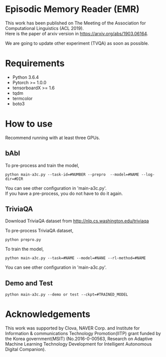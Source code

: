 # Episodic Memory Reader (EMR)

This work has been published on The Meeting of the Association for Computational
Linguistics (ACL 2019).  
Here is the paper of arxiv version in https://arxiv.org/abs/1903.06164.  

We are going to update other experiment (TVQA) as soon as possible.

# Requirements
* Python 3.6.4  
* Pytorch >= 1.0.0  
* tensorboardX >= 1.6  
* tqdm  
* termcolor  
* boto3  

# How to use

Recommend running with at least three GPUs.

## bAbI  
To pre-process and train the model,
```shell
python main-a3c.py --task-id=#NUMBER --prepro  --model=#NAME --log-dir=#DIR  
```

You can see other configuration in 'main-a3c.py'.  
If you have a pre-process, you do not have to do it again.  

## TriviaQA  
Download TriviaQA dataset from http://nlp.cs.washington.edu/triviaqa  

To pre-process TriviaQA dataset,
```shell
python prepro.py  
```

To train the model,
```shell
python main-a3c.py --task=#NAME --model=#NANE --rl-method=#NAME  
```

You can see other configuration in 'main-a3c.py'.  


## Demo and Test

```shell
python main-a3c.py --demo or test --ckpt=#TRAINED_MODEL  
```


# Acknowledgements

This work was supported by Clova, NAVER Corp. and Institute for Information \&
communications Technology Promotion(IITP) grant funded by the Korea
government(MSIT) (No.2016-0-00563, Research on Adaptive Machine Learning
Technology Development for Intelligent Autonomous Digital Companion). 
